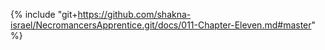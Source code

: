 {% include "git+https://github.com/shakna-israel/NecromancersApprentice.git/docs/011-Chapter-Eleven.md#master" %}
